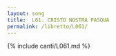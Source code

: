 ```yaml
---
layout: song
title:  L61. CRISTO NOSTRA PASQUA
permalink: /libretto/L061/
---
```

{% include canti/L061.md %}   